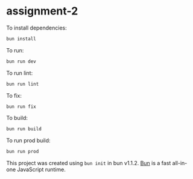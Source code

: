 # assignment-2

To install dependencies:

```bash
bun install
```

To run:

```bash
bun run dev
```

To run lint:

```bash
bun run lint
```

To fix:

```bash
bun run fix
```

To build:

```bash
bun run build
```

To run prod build:

```bash
bun run prod
```

This project was created using `bun init` in bun v1.1.2. [Bun](https://bun.sh) is a fast all-in-one JavaScript runtime.
